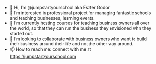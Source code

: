 - 👋 Hi, I’m @jumpstartyourschool aka Eszter Godor
- 👀 I’m interested in professional project for managing fantastic schools and teaching businesses, learning events.
- 🌱 I’m currently hosting courses for teaching business owners all over the world, so that they can run the business they envisioned whn they started out. 
- 💞️ I’m looking to collaborate with business owners who want to build their business around their life and not the other way around.
- 📫 How to reach me: connect with me at https://jumpstartyourschool.com

<!---
jumpstartyourschool/jumpstartyourschool is a ✨ special ✨ repository because its `README.md` (this file) appears on your GitHub profile.
You can click the Preview link to take a look at your changes.
--->
